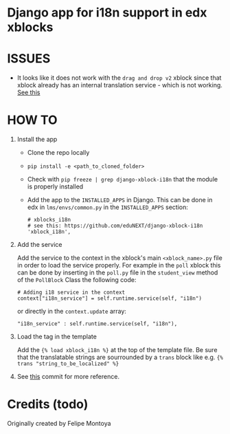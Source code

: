 # Django app for i18n support in edx xblocks

# ISSUES 
* It looks like it does not work with the `drag and drop v2` xblock since that
  xblock already has an internal translation service - which is not working.
  [See this](https://github.com/libremente/xblock-drag-and-drop-v2#i18n-compatibility)

# HOW TO
1. Install the app
    * Clone the repo locally
    * `pip install -e <path_to_cloned_folder>`
    * Check with `pip freeze | grep django-xblock-i18n` that the module is properly
      installed 
    * Add the app to the `INSTALLED_APPS` in Django. This can be done in  
      edx in `lms/envs/common.py` in the `INSTALLED_APPS` section: 

      ```
      # xblocks_i18n 
      # see this: https://github.com/eduNEXT/django-xblock-i18n
      'xblock_i18n',
      ```
2. Add the service 

    Add the service to the context in the xblock's main `<xblock_name>.py`
    file in order to load the
    service properly. For example in the `poll` xblock this can be done
    by inserting in the `poll.py` file in the `student_view` method
    of the `PollBlock` Class
    the following code:

    ```
    # Adding i18 service in the context
    context["i18n_service"] = self.runtime.service(self, "i18n")
    ``` 

    or directly in the `context.update` array:
    
    ```
    "i18n_service" : self.runtime.service(self, "i18n"),
    ```

3. Load the tag in the template

    Add the `{% load xblock_i18n %}` at the top of the template file. 
    Be sure that the translatable strings are sourrounded by a `trans` block like
    e.g. `{% trans "string_to_be_localized" %}`

4. See
   [this](https://github.com/libremente/xblock-poll/commit/a3f5564e6b93855602080a3da0489062a0cb127a) 
   commit for more reference. 


# Credits (todo)
Originally created by Felipe Montoya

